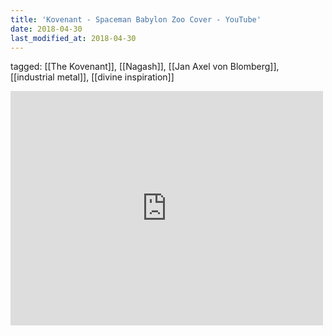 ```yaml
---
title: 'Kovenant - Spaceman Babylon Zoo Cover - YouTube'
date: 2018-04-30
last_modified_at: 2018-04-30
---
```

tagged: [[The Kovenant]], [[Nagash]], [[Jan Axel von Blomberg]], [[industrial metal]], [[divine inspiration]]
<iframe allow="accelerometer; autoplay; clipboard-write; encrypted-media; gyroscope; picture-in-picture" allowfullscreen="" frameborder="0" height="375" id="youtube_iframe" src="https://www.youtube.com/embed/svwlA5gfbhk?feature=oembed&amp;enablejsapi=1&amp;origin=https://safe.txmblr.com&amp;wmode=opaque" width="500"></iframe>
